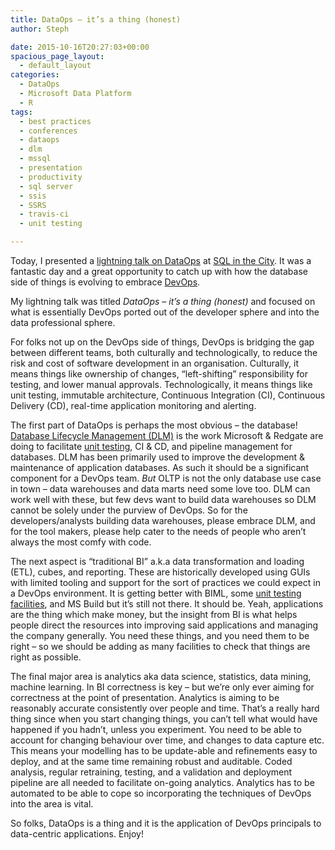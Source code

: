 ```yaml
---
title: DataOps – it’s a thing (honest)
author: Steph

date: 2015-10-16T20:27:03+00:00
spacious_page_layout:
  - default_layout
categories:
  - DataOps
  - Microsoft Data Platform
  - R
tags:
  - best practices
  - conferences
  - dataops
  - dlm
  - mssql
  - presentation
  - productivity
  - sql server
  - ssis
  - SSRS
  - travis-ci
  - unit testing

---
```

Today, I presented a [lightning talk on DataOps][1] at [SQL in the City][2]. It was a fantastic day and a great opportunity to catch up with how the database side of things is evolving to embrace [DevOps][3].

My lightning talk was titled _DataOps &#8211; it&#8217;s a thing (honest)_ and focused on what is essentially DevOps ported out of the developer sphere and into the data professional sphere.



<!--more-->

For folks not up on the DevOps side of things, DevOps is bridging the gap between different teams, both culturally and technologically, to reduce the risk and cost of software development in an organisation. Culturally, it means things like ownership of changes, “left-shifting” responsibility for testing, and lower manual approvals. Technologically, it means things like unit testing, immutable architecture, Continuous Integration (CI), Continuous Delivery (CD), real-time application monitoring and alerting.

The first part of DataOps is perhaps the most obvious &#8211; the database! [Database Lifecycle Management (DLM)][4] is the work Microsoft & Redgate are doing to facilitate [unit testing][5], CI & CD, and pipeline management for databases. DLM has been primarily used to improve the development & maintenance of application databases. As such it should be a significant component for a DevOps team. _But_ OLTP is not the only database use case in town &#8211; data warehouses and data marts need some love too. DLM can work well with these, but few devs want to build data warehouses so DLM cannot be solely under the purview of DevOps. So for the developers/analysts building data warehouses, please embrace DLM, and for the tool makers, please help cater to the needs of people who aren&#8217;t always the most comfy with code.

The next aspect is &#8220;traditional BI&#8221; a.k.a data transformation and loading (ETL), cubes, and reporting. These are historically developed using GUIs with limited tooling and support for the sort of practices we could expect in a DevOps environment. It is getting better with BIML, some [unit testing facilities][6], and MS Build but it&#8217;s still not there. It should be. Yeah, applications are the thing which make money, but the insight from BI is what helps people direct the resources into improving said applications and managing the company generally. You need these things, and you need them to be right &#8211; so we should be adding as many facilities to check that things are right as possible.

The final major area is analytics aka data science, statistics, data mining, machine learning. In BI correctness is key – but we’re only ever aiming for correctness at the point of presentation. Analytics is aiming to be reasonably accurate consistently over people and time. That’s a really hard thing since when you start changing things, you can’t tell what would have happened if you hadn’t, unless you experiment. You need to be able to account for changing behaviour over time, and changes to data capture etc. This means your modelling has to be update-able and refinements easy to deploy, and at the same time remaining robust and auditable. Coded analysis, regular retraining, testing, and a validation and deployment pipeline are all needed to facilitate on-going analytics. Analytics has to be automated to be able to cope so incorporating the techniques of DevOps into the area is vital.

So folks, DataOps is a thing and it is the application of DevOps principals to data-centric applications. Enjoy!

 [1]: https://1drv.ms/p/s!AiZm2P6YHtSfjye0xDn_fuL80eSp
 [2]: http://sqlinthecity.red-gate.com/london-2015/
 [3]: https://en.wikipedia.org/wiki/DevOps
 [4]: https://www.red-gate.com/blog/working/the-revolution-starts-here
 [5]: http://artofunittesting.com/definition-of-a-unit-test/
 [6]: https://itsalocke.com/database-bi-related-unit-testing-options/